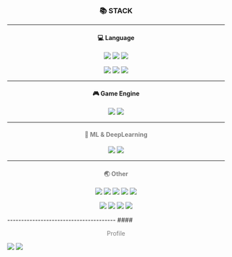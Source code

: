 ### **<p align="center">📚 STACK</p>**

---------------------------------------

#### <p align="center">:computer: Language</p>
<p align="center" style="color:gray">
<img src="https://img.shields.io/badge/C%23-239120?style=for-the-badge&logo=C Sharp&logoColor=white"/>
<img src="https://img.shields.io/badge/C++-00599C?style=for-the-badge&logo=C%2B%2B&logoColor=white"/>
<img src="https://img.shields.io/badge/Python-3776AB?style=for-the-badge&logo=Python&logoColor=white"/>
</p>

<p align="center" style="color:gray">
<img src="https://img.shields.io/badge/Java-007396?style=for-the-badge&logo=Java&logoColor=white"/>
<img src="https://img.shields.io/badge/JavaScript-F7DF1E?style=for-the-badge&logo=JavaScript&logoColor=white"/>
<img src="https://img.shields.io/badge/C-A8B9CC?style=for-the-badge&logo=C&logoColor=white"/>
</p>

---------------------------------------
#### <p align="center">:video_game: Game Engine</p>
<p align="center" style="color:gray">
<img src="https://img.shields.io/badge/Unity-000000?style=for-the-badge&logo=Unity&logoColor=white"/>
<img src="https://img.shields.io/badge/Unreal Engine-0E1128?style=for-the-badge&logo=Unreal Engine&logoColor=white"/>
</p>

---------------------------------------
#### <p align="center" style="color:gray">🤖 ML & DeepLearning </p>
<p align="center">
<img src="https://img.shields.io/badge/TensorFlow-FF6F00?style=for-the-badge&logo=TensorFlow&logoColor=white"/>
<img src="https://img.shields.io/badge/Keras-D00000?style=for-the-badge&logo=Keras&logoColor=white"/>
</p>

---------------------------------------
#### <p align="center" style="color:gray">🌏 Other </p>
<p align="center" style="color:gray">
<img src="https://img.shields.io/badge/Django-092E20?style=for-the-badge&logo=Django&logoColor=white"/>
<img src="https://img.shields.io/badge/MySQL-4479A1?style=for-the-badge&logo=MySQL&logoColor=white"/>
<img src="https://img.shields.io/badge/CSS3-1572B6?style=for-the-badge&logo=CSS3&logoColor=white"/>
<img src="https://img.shields.io/badge/HTML5-E34F26?style=for-the-badge&logo=HTML5&logoColor=white"/>
<img src="https://img.shields.io/badge/Node.js-339933?style=for-the-badge&logo=Node.js&logoColor=white"/>
</p>

<p align="center" style="color:gray">
<img src="https://img.shields.io/badge/NumPy-013243?style=for-the-badge&logo=NumPy&logoColor=white"/>
<img src="https://img.shields.io/badge/pandas-150458?style=for-the-badge&logo=pandas&logoColor=white"/>
<img src="https://img.shields.io/badge/Spring-6DB33F?style=for-the-badge&logo=Spring&logoColor=white"/>
<img src="https://img.shields.io/badge/Arduino-00979D?style=for-the-badge&logo=Arduino&logoColor=white"/>
</p>
---------------------------------------
#### <p align="center" style="color:gray"> Profile </p>
<a href="https://www.codingame.com/profile/54ac2abfdb5aecfec08994e694e999817948694"><img src="https://img.shields.io/badge/CodinGame-F2BB13?style=for-the-badge&logo=CodinGame&logoColor=white"/></a>
<img src="https://img.shields.io/badge/sharp-99CC00?style=for-the-badge&logo=Baekjoon&logoColor=white"/>
